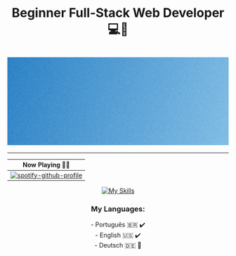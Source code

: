 <div align="center">
<h1>Beginner Full-Stack Web Developer 💻📖</h1><br>
  <img src="git.png" height="200px" width="800px">

-----------------------------------------------------

| Now Playing 🎵🎶  |
| ------------- |
| [![spotify-github-profile](https://spotify-github-profile.kittinanx.com/api/view?uid=mv0xe3hriho55hgfxegnw8uto&cover_image=true&theme=natemoo-re&show_offline=false&background_color=121212&interchange=false&bar_color=75b3f5&bar_color_cover=false)](https://spotify-github-profile.kittinanx.com/api/view?uid=mv0xe3hriho55hgfxegnw8uto&redirect=true) |

[![My Skills](https://skillicons.dev/icons?i=js,html,css,react,mysql,git)](https://skillicons.dev)

<h3>My Languages:</h3>
- Português 🇧🇷 ✔️ <br>
- English 🇺🇸 ✔️ <br>
- Deutsch 🇩🇪 📖 <br>
</div>
